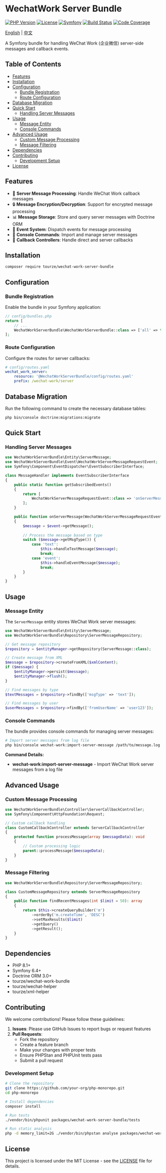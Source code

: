 # WechatWork Server Bundle

[![PHP Version](https://img.shields.io/badge/php-%5E8.1-blue.svg)](https://php.net/)
[![License](https://img.shields.io/badge/license-MIT-green.svg)](LICENSE)
[![Symfony](https://img.shields.io/badge/symfony-%5E6.4-blue.svg)](https://symfony.com/)
[![Build Status](https://img.shields.io/badge/build-passing-brightgreen.svg)](#)
[![Code Coverage](https://img.shields.io/badge/coverage-90%25-brightgreen.svg)](#)

[English](README.md) | [中文](README.zh-CN.md)

A Symfony bundle for handling WeChat Work (企业微信) server-side messages and callback events.

## Table of Contents

- [Features](#features)
- [Installation](#installation)
- [Configuration](#configuration)
  - [Bundle Registration](#bundle-registration)
  - [Route Configuration](#route-configuration)
- [Database Migration](#database-migration)
- [Quick Start](#quick-start)
  - [Handling Server Messages](#handling-server-messages)
- [Usage](#usage)
  - [Message Entity](#message-entity)
  - [Console Commands](#console-commands)
- [Advanced Usage](#advanced-usage)
  - [Custom Message Processing](#custom-message-processing)
  - [Message Filtering](#message-filtering)
- [Dependencies](#dependencies)
- [Contributing](#contributing)
  - [Development Setup](#development-setup)
- [License](#license)

## Features

- 🚀 **Server Message Processing**: Handle WeChat Work callback messages
- 🔒 **Message Encryption/Decryption**: Support for encrypted message processing
- 📊 **Message Storage**: Store and query server messages with Doctrine ORM
- 🎯 **Event System**: Dispatch events for message processing
- 📝 **Console Commands**: Import and manage server messages
- 🔄 **Callback Controllers**: Handle direct and server callbacks

## Installation

```bash
composer require tourze/wechat-work-server-bundle
```

## Configuration

### Bundle Registration

Enable the bundle in your Symfony application:

```php
// config/bundles.php
return [
    // ...
    WechatWorkServerBundle\WechatWorkServerBundle::class => ['all' => true],
];
```

### Route Configuration

Configure the routes for server callbacks:

```yaml
# config/routes.yaml
wechat_work_server:
    resource: '@WechatWorkServerBundle/config/routes.yaml'
    prefix: /wechat-work/server
```

## Database Migration

Run the following command to create the necessary database tables:

```bash
php bin/console doctrine:migrations:migrate
```

## Quick Start

### Handling Server Messages

```php
use WechatWorkServerBundle\Entity\ServerMessage;
use WechatWorkServerBundle\Event\WechatWorkServerMessageRequestEvent;
use Symfony\Component\EventDispatcher\EventSubscriberInterface;

class MessageHandler implements EventSubscriberInterface
{
    public static function getSubscribedEvents()
    {
        return [
            WechatWorkServerMessageRequestEvent::class => 'onServerMessage',
        ];
    }

    public function onServerMessage(WechatWorkServerMessageRequestEvent $event)
    {
        $message = $event->getMessage();
        
        // Process the message based on type
        switch ($message->getMsgType()) {
            case 'text':
                $this->handleTextMessage($message);
                break;
            case 'event':
                $this->handleEventMessage($message);
                break;
        }
    }
}
```

## Usage

### Message Entity

The `ServerMessage` entity stores WeChat Work server messages:

```php
use WechatWorkServerBundle\Entity\ServerMessage;
use WechatWorkServerBundle\Repository\ServerMessageRepository;

// Get message repository
$repository = $entityManager->getRepository(ServerMessage::class);

// Create message from XML
$message = $repository->createFromXML($xmlContent);
if ($message) {
    $entityManager->persist($message);
    $entityManager->flush();
}

// Find messages by type
$textMessages = $repository->findBy(['msgType' => 'text']);

// Find messages by user
$userMessages = $repository->findBy(['fromUserName' => 'user123']);
```

### Console Commands

The bundle provides console commands for managing server messages:

```bash
# Import server messages from log file
php bin/console wechat-work:import-server-message /path/to/message.log
```

**Command Details:**
- **wechat-work:import-server-message** - Import WeChat Work server messages from a log file

## Advanced Usage

### Custom Message Processing

```php
use WechatWorkServerBundle\Controller\ServerCallbackController;
use Symfony\Component\HttpFoundation\Request;

// Custom callback handling
class CustomCallbackController extends ServerCallbackController
{
    protected function processMessage(array $messageData): void
    {
        // Custom processing logic
        parent::processMessage($messageData);
    }
}
```

### Message Filtering

```php
use WechatWorkServerBundle\Repository\ServerMessageRepository;

class CustomMessageRepository extends ServerMessageRepository
{
    public function findRecentMessages(int $limit = 50): array
    {
        return $this->createQueryBuilder('m')
            ->orderBy('m.createTime', 'DESC')
            ->setMaxResults($limit)
            ->getQuery()
            ->getResult();
    }
}
```

## Dependencies

- PHP 8.1+
- Symfony 6.4+
- Doctrine ORM 3.0+
- tourze/wechat-work-bundle
- tourze/wechat-helper
- tourze/xml-helper

## Contributing

We welcome contributions! Please follow these guidelines:

1. **Issues**: Please use GitHub Issues to report bugs or request features
2. **Pull Requests**: 
    - Fork the repository
    - Create a feature branch
    - Make your changes with proper tests
    - Ensure PHPStan and PHPUnit tests pass
    - Submit a pull request

### Development Setup

```bash
# Clone the repository
git clone https://github.com/your-org/php-monorepo.git
cd php-monorepo

# Install dependencies
composer install

# Run tests
./vendor/bin/phpunit packages/wechat-work-server-bundle/tests

# Run static analysis
php -d memory_limit=2G ./vendor/bin/phpstan analyse packages/wechat-work-server-bundle
```

## License

This project is licensed under the MIT License - see the [LICENSE](LICENSE) file for details.
